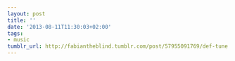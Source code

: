 ```yaml
---
layout: post
title: ''
date: '2013-08-11T11:30:03+02:00'
tags:
- music
tumblr_url: http://fabiantheblind.tumblr.com/post/57955091769/def-tune
---
```

